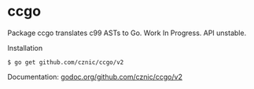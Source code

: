 # ccgo

Package ccgo translates c99 ASTs to Go. Work In Progress. API unstable.

Installation

    $ go get github.com/cznic/ccgo/v2

Documentation: [godoc.org/github.com/cznic/ccgo/v2](http://godoc.org/github.com/cznic/ccgo/v2)
